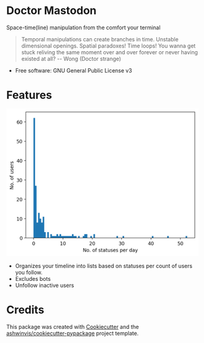 Doctor Mastodon
===============

<!-- [![image](https://img.shields.io/pypi/v/doctor_mastodon.svg)](https://pypi.python.org/pypi/doctor_mastodon) -->
<!-- [![image](https://img.shields.io/travis/ashwinvis/doctor-mastodon.svg)](https://travis-ci.org/ashwinvis/doctor-mastodon) -->
<!-- [![Documentation Status](https://readthedocs.org/projects/doctor-mastodon/badge/?version=latest)](https://doctor-mastodon.readthedocs.io/en/latest/?badge=latest) -->


<!-- [![Updates](https://pyup.io/repos/github/ashwinvis/doctor_mastodon/shield.svg)](https://pyup.io/repos/github/ashwinvis/doctor_mastodon/) -->

Space-time(line) manipulation from the comfort your terminal

> Temporal manipulations can create branches in time. Unstable dimensional
> openings. Spatial paradoxes! Time loops! You wanna get stuck reliving the
> same moment over and over forever or never having existed at all?
>                                                  -- Wong (Doctor strange)

* Free software: GNU General Public License v3

<!-- * Documentation: https://doctor-mastodon.readthedocs.io. -->


# Features

![Histogram](./docs/demo_hist.png)

* Organizes your timeline into lists based on statuses per count of users you
follow.
* Excludes bots
* Unfollow inactive users

# Credits

This package was created with
[Cookiecutter](https://github.com/audreyr/cookiecutter) and the
[ashwinvis/cookiecutter-pypackage](https://github.com/ashwinvis/cookiecutter-pypackage)
project template.
